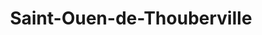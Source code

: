 ---
title: Saint-Ouen-de-Thouberville
url: /saint-ouen-de-thouberville/
latitude: 49.357
longitude: 0.888
---
